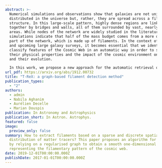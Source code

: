 ```yaml
---
abstract: >-
  Numerical simulations and observations show that galaxies are not uniformly
  distributed in the universe but, rather, they are spread across a filamentary
  structure. In this large-scale pattern, highly dense regions are linked
  together by bridges and walls, all of them surrounded by vast, nearly-empty
  areas. While nodes of the network are widely studied in the literature,
  simulations indicate that half of the mass budget comes from a more diffuse
  part of the network, which is made up of filaments. In the context of recent
  and upcoming large galaxy surveys, it becomes essential that we identify and
  classify features of the Cosmic Web in an automatic way in order to study
  their physical properties and the impact of the cosmic environment on galaxies
  and their evolution.

  In this work, we propose a new approach for the automatic retrieval of the underlying filamentary structure from a 2D or 3D galaxy distribution using graph theory and the assumption that paths that link galaxies together with the minimum total length highlight the underlying distribution. To obtain a smoothed version of this topological prior, we embedded it in a Gaussian mixtures framework. In addition to a geometrical description of the pattern, a bootstrap-like estimate of these regularised minimum spanning trees allowed us to obtain a map characterising the frequency at which an area of the domain is crossed. Using the distribution of halos derived from numerical simulations, we show that the proposed method is able to recover the filamentary pattern in a 2D or 3D distribution of points with noise and outliers robustness with a few comprehensible parameters. 
url_pdf: https://arxiv.org/abs/1912.00732
title: "T-ReX: a graph-based filament detection method"
publication_types:
  - "2"
authors:
  - admin
  - Nabila Aghanim
  - Aurélien Decelle
  - Marian Douspis
publication: In Astronomy and Astrophysics
publication_short: In Astron. Astrophys.
featured: false
image:
  preview_only: false
summary: How to extract filaments based on a sparse and discrete spatial
  distribution of matter tracers? This paper proposes an algorithm for doing so
  by relying on a regularised graph to obtain a smooth one-dimensional structure
  representing the filamentary pattern of the cosmic web.
date: 2019-12-01T00:00:00.000Z
publishDate: 2017-01-01T00:00:00.000Z
---
```

